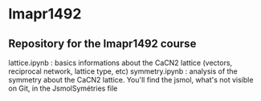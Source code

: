 # lmapr1492
## Repository for the lmapr1492 course

lattice.ipynb : basics informations about the CaCN2 lattice (vectors, reciprocal network, lattice type, etc)
symmetry.ipynb : analysis of the symmetry about the CaCN2 lattice. You'll find the jsmol, what's not visible on Git, in the JsmolSymétries file
